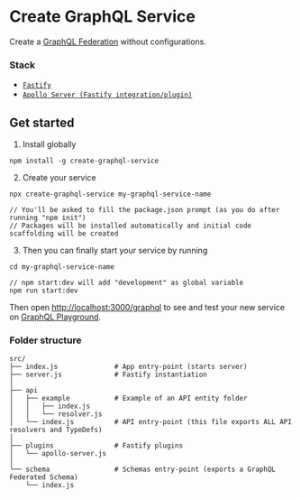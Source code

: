 # Create GraphQL Service

Create a [GraphQL Federation](https://www.apollographql.com/docs/apollo-server/federation/introduction/) without configurations.

### Stack ###
 - [`Fastify`](https://github.com/fastify/fastify)
 - [`Apollo Server (Fastify integration/plugin)`](https://github.com/apollographql/apollo-server/tree/master/packages/apollo-server-fastify)
 
 
 ## Get started ##
 
 1. Install globally
 ```
 npm install -g create-graphql-service
 ```
 
 2. Create your service
 ```
 npx create-graphql-service my-graphql-service-name
 
 // You'll be asked to fill the package.json prompt (as you do after running "npm init")
 // Packages will be installed automatically and initial code scaffolding will be created
 ```
 
 3. Then you can finally start your service by running
 ```
 cd my-graphql-service-name
 
 // npm start:dev will add "development" as global variable
 npm run start:dev
 ```
 
Then open [http://localhost:3000/graphql](http://localhost:3000/graphql) to see and test your new service on [GraphQL Playground](https://github.com/prisma-labs/graphql-playground).

### Folder structure ###
```
src/
├── index.js              # App entry-point (starts server)
├── server.js             # Fastify instantiation
│
├── api
│   ├── example           # Example of an API entity folder
│   │   ├── index.js
│   │   └── resolver.js
│   └── index.js          # API entry-point (this file exports ALL API resolvers and TypeDefs)
│
├── plugins               # Fastify plugins
│   └── apollo-server.js
│
└── schema                # Schemas entry-point (exports a GraphQL Federated Schema)
    └── index.js             

```
